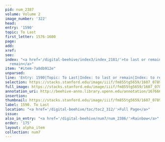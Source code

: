 ```yaml
---
pid: num_2387
volume: Volume 2
image_number: '322'
head:
entry: '1590'
topic: To Last
first_letter: 1576-1600
page:
add:
xref:
see:
index: "<a href='/digital-beehive/index3/index_2181/'>to last or remain</a>|<a href='/digital-beehive/index4/index_3323/'>to
  remain</a>"
item: "#item-7a8db912e"
unparsed:
line: 'Entry: 1590|Topic: To Last|Index: to last or remain|Index: to remain|#item-7a8db912e'
selection: https://stacks.stanford.edu/image/iiif/fm855tg5659/1607_0789/878,4235,2750,333/full/0/default.jpg
full_image: https://stacks.stanford.edu/image/iiif/fm855tg5659/1607_0789/full/full/0/default.jpg
annotation_uri: http://beehive-anno.library.upenn.edu/annotation/1676669853462
insertion:
thumbnail: https://stacks.stanford.edu/image/iiif/fm855tg5659/1607_0789/878,4235,600,180/250,/0/default.jpg
label: 1590. To Last
location: "<a href='/digital-beehive/toc/toc2_312/'>Full Page</a>"
issue:
also_in_entry: "<a href='/digital-beehive/num7/num_2386/'>Rainbow</a>"
order: '175'
layout: alpha_item
collection: num7
---
```

